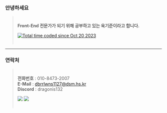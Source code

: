 ### 안녕하세요
> ㅤ  
> **Front-End 전문가가 되기 위해 공부하고 있는 육기준이라고 합니다.**  
>
> <a href="https://wakatime.com/@018b4c78-faad-4221-95dd-ca0081068804"><img src="https://wakatime.com/badge/user/018b4c78-faad-4221-95dd-ca0081068804.svg" alt="Total time coded since Oct 20 2023" /></a>  
> ㅤ
---
### 연락처 
> ㅤ  
> **전화번호** : 010-8473-2007  
> **E-Mail** : dbrrlwns1127@dsm.hs.kr  
> **Discord** : dragonis132  
>  
> <a title="토스 간편송금 페이지로 이동합니다." href="https://toss.me/dragonis"><img src="https://img.shields.io/badge/Buy Me a Coffee-774DFF?style=for-the-badge&logo=ko-fi&logoColor=white&font "></a> <a title="포트폴리오 페이지로 이동합니다." href="https://six-standard.notion.site/783897eacbaf4a468d26095950a35941?pvs=4"><img src="https://img.shields.io/badge/Portfolio-white?style=for-the-badge&logo=notion&logoColor=gray"></a>  
> ㅤ
